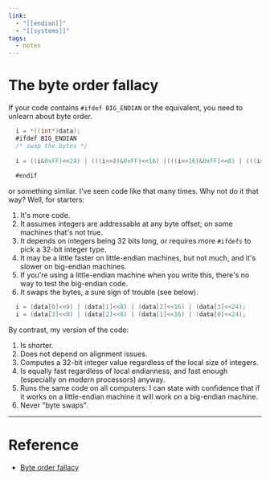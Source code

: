 ```yaml
---
link:
  - "[[endian]]"
  - "[[systems]]"
tags:
  - notes
---
```

# The byte order fallacy
If your code contains `#ifdef BIG_ENDIAN` or the equivalent, you need to unlearn about byte order.

```c
  i = *((int*)data);  
  #ifdef BIG_ENDIAN  
  /* swap the bytes */  
  
  i = ((i&0xFF)<<24) | (((i>>8)&0xFF)<<16) |(((i>>16)&0xFF)<<8) | (((i>>24)&0xFF)<<0);  
    
  #endif
```

or something similar. I've seen code like that many times. Why not do it that way? Well, for starters:

1.  It's more code.
2.  It assumes integers are addressable at any byte offset; on some machines that's not true.
3.  It depends on integers being 32 bits long, or requires more `#ifdefs` to pick a 32-bit integer type.
4.  It may be a little faster on little-endian machines, but not much, and it's slower on big-endian machines.
5.  If you're using a little-endian machine when you write this, there's no way to test the big-endian code.
6.  It swaps the bytes, a sure sign of trouble (see below).


```c
  i = (data[0]<<0) | (data[1]<<8) | (data[2]<<16) | (data[3]<<24);  
  i = (data[3]<<0) | (data[2]<<8) | (data[1]<<16) | (data[0]<<24);
```

By contrast, my version of the code:
1.  Is shorter.
2.  Does not depend on alignment issues.
3.  Computes a 32-bit integer value regardless of the local size of integers.
4.  Is equally fast regardless of local endianness, and fast enough (especially on modern processors) anyway.
5.  Runs the same code on all computers: I can state with confidence that if it works on a little-endian machine it will work on a big-endian machine.
6.  Never "byte swaps".

---
# Reference
- [Byte order fallacy](https://commandcenter.blogspot.com/2012/04/byte-order-fallacy.html)